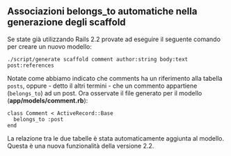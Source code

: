 ## Associazioni belongs\_to automatiche nella generazione degli scaffold

Se state già utilizzando Rails 2.2 provate ad eseguire il seguente comando per creare un nuovo modello:

	./script/generate scaffold comment author:string body:text post:references

Notate come abbiamo indicato che comments ha un riferimento alla tabella `posts`, oppure - detto il altri termini - che un commento appartiene (`belongs_to`) ad un post. Ora osservate il file generato per il modello (**app/models/comment.rb**):

	class Comment < ActiveRecord::Base
	  belongs_to :post
	end

La relazione tra le due tabelle è stata automaticamente aggiunta al modello. Questa è una nuova funzionalità della versione 2.2.
